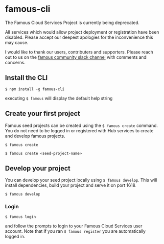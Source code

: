 # famous-cli

The Famous Cloud Services Project is currently being deprecated.

All services which would allow project deployment or registration have been disabled. Please accept our deepest apologies for the inconvenience this may cause.

I would like to thank our users, contributers and supporters. Please reach out to us on the [famous community slack channel](http://slack.famous.org/) with comments and concerns. 

## Install the CLI

    $ npm install -g famous-cli

executing `$ famous` will display the default help string

## Create your first project

Famous seed projects can be created using the `$ famous create` command. You do not need to be logged in or registered with Hub services to create and develop famous projects.

    $ famous create

    $ famous create <seed-project-name>


## Develop your project

You can develop your seed project locally using `$ famous develop`. This will install dependencies, build your project and serve it on port 1618.

    $ famous develop

### Login

    $ famous login

and follow the prompts to login to your Famous Cloud Services user account. Note that if you ran `$ famous register` you are automatically logged in.

